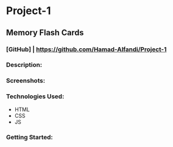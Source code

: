 # Project-1
## Memory Flash Cards
### [GitHub] | https://github.com/Hamad-Alfandi/Project-1 

### Description:

### Screenshots:

### Technologies Used:
* HTML
* CSS
* JS

### Getting Started:



